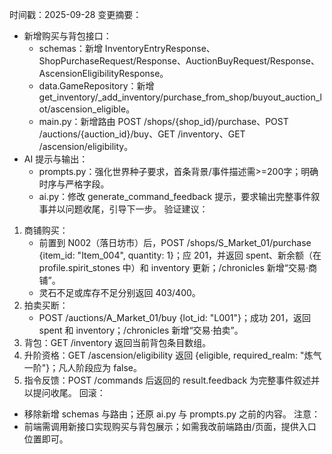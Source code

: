 时间戳：2025-09-28
变更摘要：
- 新增购买与背包接口：
  - schemas：新增 InventoryEntryResponse、ShopPurchaseRequest/Response、AuctionBuyRequest/Response、AscensionEligibilityResponse。
  - data.GameRepository：新增 get_inventory/_add_inventory/purchase_from_shop/buyout_auction_lot/ascension_eligible。
  - main.py：新增路由 POST /shops/{shop_id}/purchase、POST /auctions/{auction_id}/buy、GET /inventory、GET /ascension/eligibility。
- AI 提示与输出：
  - prompts.py：强化世界种子要求，首条背景/事件描述需>=200字；明确时序与严格字段。
  - ai.py：修改 generate_command_feedback 提示，要求输出完整事件叙事并以问题收尾，引导下一步。
验证建议：
1) 商铺购买：
   - 前置到 N002（落日坊市）后，POST /shops/S_Market_01/purchase {item_id: "Item_004", quantity: 1}；应 201，并返回 spent、新余额（在 profile.spirit_stones 中）和 inventory 更新；/chronicles 新增“交易·商铺”。
   - 灵石不足或库存不足分别返回 403/400。
2) 拍卖买断：
   - POST /auctions/A_Market_01/buy {lot_id: "L001"}；成功 201，返回 spent 和 inventory；/chronicles 新增“交易·拍卖”。
3) 背包：GET /inventory 返回当前背包条目数组。
4) 升阶资格：GET /ascension/eligibility 返回 {eligible, required_realm: "炼气一阶"}；凡人阶段应为 false。
5) 指令反馈：POST /commands 后返回的 result.feedback 为完整事件叙述并以提问收尾。
回滚：
- 移除新增 schemas 与路由；还原 ai.py 与 prompts.py 之前的内容。
注意：
- 前端需调用新接口实现购买与背包展示；如需我改前端路由/页面，提供入口位置即可。